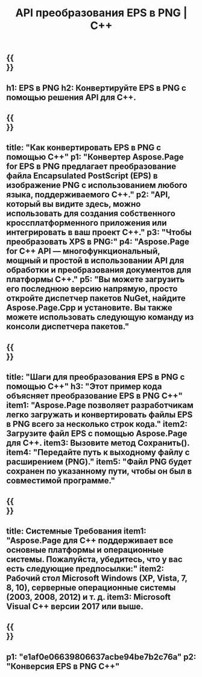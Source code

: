 ﻿---
translation: true
template: /_templates/_conversion-child-cpp.md
title: API преобразования EPS в PNG | С++
url: /cpp/conversion/eps-to-png/
description: Преобразование EPS в PNG, предоставляемое Aspose.Page для решения C++ API. Работает в среде выполнения C++ для 32-разрядной версии Windows, 64-разрядной версии Windows и 64-разрядной версии Linux.
informat: EPS
outformat: PNG
otherformats: XPS PS
---

{{<section banner>}}
---
h1: EPS в PNG
h2: Конвертируйте EPS в PNG с помощью решения API для C++.
---

{{<section overview>}}
---
title: "Как конвертировать EPS в PNG с помощью C++"
p1: "Конвертер Aspose.Page for EPS в PNG предлагает преобразование файла Encapsulated PostScript (EPS) в изображение PNG с использованием любого языка, поддерживаемого C++."
p2: "API, который вы видите здесь, можно использовать для создания собственного кроссплатформенного приложения или интегрировать в ваш проект C++."
p3: "Чтобы преобразовать XPS в PNG:"
p4: "Aspose.Page for C++ API — многофункциональный, мощный и простой в использовании API для обработки и преобразования документов для платформы C++."
p5: "Вы можете загрузить его последнюю версию напрямую, просто откройте диспетчер пакетов NuGet, найдите Aspose.Page.Cpp и установите. Вы также можете использовать следующую команду из консоли диспетчера пакетов."
---

{{<section feature1>}}
---
title: "Шаги для преобразования EPS в PNG с помощью C++"
h3: "Этот пример кода объясняет преобразование EPS в PNG C++"
item1: "Aspose.Page позволяет разработчикам легко загружать и конвертировать файлы EPS в PNG всего за несколько строк кода."
item2: Загрузите файл EPS с помощью Aspose.Page для C++.
item3: Вызовите метод Сохранить().
item4: "Передайте путь к выходному файлу с расширением (PNG)."
item5: "Файл PNG будет сохранен по указанному пути, чтобы он был в совместимой программе."
---

{{<section feature2>}}
---
title: Системные Требования
item1: "Aspose.Page для C++ поддерживает все основные платформы и операционные системы. Пожалуйста, убедитесь, что у вас есть следующие предпосылки:"
item2: Рабочий стол Microsoft Windows (XP, Vista, 7, 8, 10), серверные операционные системы (2003, 2008, 2012) и т. д.
item3: Microsoft Visual C++ версии 2017 или выше.
---

{{<section gist>}}
---
p1: "e1af0e06639806637acbe94be7b2c76a"
p2: "Конверсия EPS в PNG C++"
---
